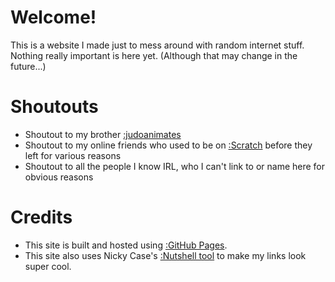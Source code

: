 <script src="https://cdn.jsdelivr.net/gh/ncase/nutshell/nutshell.js"></script>
<script>
Nutshell.setOptions({
    startOnLoad: true,
    lang: 'en',
    dontEmbedHeadings: true,
});
</script>

# Welcome!
This is a website I made just to mess around with random internet stuff. Nothing really important is here yet. (Although that may change in the future...)

# Shoutouts
* Shoutout to my brother [:judoanimates](https://youtu.be/LK7eZHzk460)
* Shoutout to my online friends who used to be on [:Scratch](https://en.m.wikipedia.org/wiki/Scratch_(programming_language)) before they left for various reasons
* Shoutout to all the people I know IRL, who I can't link to or name here for obvious reasons

# Credits
* This site is built and hosted using [:GitHub Pages](https://pages.github.com).
* This site also uses Nicky Case's [:Nutshell tool](https://ncase.me/nutshell/#WhatIsNutshell&cut=4) to make my links look super cool.
